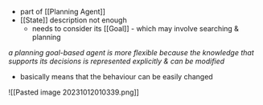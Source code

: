 - part of [[Planning Agent]]
- [[State]] description not enough
	- needs to consider its [[Goal]] - which may involve searching & planning

*a planning goal-based agent is more flexible because the knowledge that supports its decisions is represented explicitly & can be modified* 
- basically means that the behaviour can be easily changed

![[Pasted image 20231012010339.png]]
